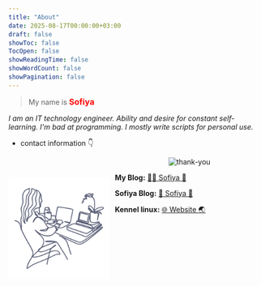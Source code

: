 ```yaml
---
title: "About"
date: 2025-08-17T00:00:00+03:00
draft: false
showToc: false
TocOpen: false
showReadingTime: false
showWordCount: false
showPagination: false
---
```


> My name is <span style="color:#ff0000;font-style:normal;font-weight:700;font-size:16px">Sofiya</span>

_I am an IT technology engineer. Ability and desire for constant self-learning. I'm bad at programming. I mostly write scripts for personal use._

- contact information 👇

<img align='left' src="https://raw.githubusercontent.com/sofijacom/KL-blog/refs/heads/main/images/resume-s.png" style="margin-right: 10px; margin-top: 40px;" height="auto" width="200" alt="sv-resume" />

<p align="center">
  
<img src="https://readme-typing-svg.herokuapp.com?font=Roboto+Slab&color=5a5f77&size=24&center=true&vCenter=true&width=450&lines=Thank+you+for+visiting+." alt="thank-you" />
  
</p> 


**My Blog:** [🌸🐳 Sofiya 👋](https://sofi2025-cpu.github.io/)

**Sofiya Blog:** [💜 Sofiya 🌹](https://sofijacom.github.io/KL-blog/)

**Kennel linux:** [🌐 Website 🌏](https://sofijacom.github.io/)



<script src="https://formspree.io/js/formbutton-v1.min.js" defer></script>
<script>
      window.formbutton =
        window.formbutton ||
        function() {
          (formbutton.q = formbutton.q || []).push(arguments);
        };
      formbutton("create", {
        action: "https://formspree.io/f/xrbqprze",
        title: "Contact Us",
        fields: [
          {
            type: "text",
            label: "Name:",
            name: "name",
          },
          {
            type: "email",
            label: "Email:",
            name: "email",
          },
          {
            type: "text",
            label: "Address:",
            name: "address1",
          },
          {
            type: "text",
            label: "&nbsp;",
            name: "address2",
          },
          {
            type: "textarea",
            label: "Message:",
            name: "message",
          },
          {
            type: "checkbox",
            label: "Please send me your monthly newsletter",
            name: "_optin",
          },
          { type: "submit", value: "Send" }
        ],
        styles: {
          fontFamily: "Montserrat",
          modal: {
            border: "1px solid #6D6875",
            boxShadow: "6px 6px 0 #6D6875",
            borderRadius: "0",
          },
          title: {
            padding: "24px 24px 0px 24px",
            background: "rgba(0,0,0,0)",
            color: "#2e2a37",
            fontFamily: "Marcellus SC",
            fontSize: "2em",
          },
          body: {
              padding: "16px 24px 24px",
          },
          field: {
            display: "flex",
          },
          submitField: {
            justifyContent: "flex-end",
          },
          label: {
            width: "40%",
          },
          checkboxLabel: {
            width: "auto",
          },
          input: {
            borderRight: "1px solid rgba(0,0,0,0.1)",
            borderBottom: "1px solid rgba(0,0,0,0.1)",
            borderRadius: "0px"
          },
          button: {
            background: "white",
            fill: "#6D6875",
            border: "1px solid #6D6875",
            boxShadow: "3px 3px 0px #6D6875"
          },
          closeButton: {
            textShadow: "0 0 0 #2e2a37",
          }
        },
        initiallyVisible: false
      });
  </script>

<!--Start of Tawk.to Script
<script type="text/javascript">
var Tawk_API=Tawk_API||{}, Tawk_LoadStart=new Date();
(function(){
var s1=document.createElement("script"),s0=document.getElementsByTagName("script")[0];
s1.async=true;
s1.src='https://embed.tawk.to/68a6e96190eb6b1926ae0134/1j35vva6i';
s1.charset='UTF-8';
s1.setAttribute('crossorigin','*');
s0.parentNode.insertBefore(s1,s0);
})();
</script>
End of Tawk.to Script-->
